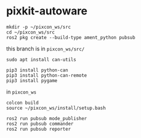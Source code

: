 # pixkit-autoware


```
mkdir -p ~/pixcon_ws/src
cd ~/pixcon_ws/src
ros2 pkg create --build-type ament_python pubsub
```

this branch is in `pixcon_ws/src/ ` 


`sudo apt install can-utils`

```
pip3 install python-can
pip3 install python-can-remote
pip3 install pygame
```


in `pixcon_ws`
```
colcon build
source ~/pixcon_ws/install/setup.bash

ros2 run pubsub mode_publisher
ros2 run pubsub commander
ros2 run pubsub reporter
```
